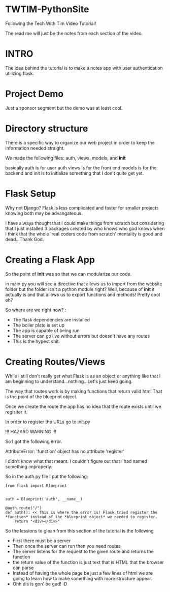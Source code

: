# TWTIM-PythonSite

Following the Tech With Tim Video Tutorial!

The read me will just be the notes from each section of the video.

# INTRO

The idea behind the tutorial is to make a notes app with user authentication utilizing flask.

# Project Demo

Just a sponsor segment but the demo was at least cool.

# Directory structure

There is a specific way to organize our web project in order to keep the information needed straight.

We made the following files: 
auth, views, models, and __init__ 

basically auth is for user auth
views is for the front end
models is for the backend
and init is to initialize something that I don't quite get yet.

# Flask Setup

Why not Django? Flask is less complicated and faster for smaller projects knowing both may be advangateous. 

I have always thought that I could make things from scratch but considering that I just installed 3 packages created by who knows who god knows when I think that the whole 'real coders code from scratch' mentality is good and dead...Thank God.

# Creating a Flask App

So the point of __init__ was so that we can modularize our code. 

in main.py you will see a directive that allows us to import from the website folder but the folder isn't a python module right? Well, because of __init__ it actually is and that allows us to export functions and methods! Pretty cool eh?

So where are we right now? :

- The flask dependencies are installed
- The boiler plate is set up
- The app is capable of being run
- The server can go live without errors but doesn't have any routes
- This is the hypest shit.

# Creating Routes/Views

While I still don't really *get* what Flask is 
as an object or anything like that I am beginning to understand...nothing...Let's just keep going.

The way that routes work is by making functions that return valid html 
That is the point of the blueprint object.

Once we create the route the app has no idea that the route exists until we regisiter it. 

In order to register the URLs go to init.py

!!! HAZARD WARNING !!!

So I got the following error.

AttributeError: 'function' object has no attribute 'register'

I didn't know what that meant. I couldn't figure out that I had named something improperly.

So in the auth.py file i put the following:

    from flask import Blueprint


    auth = Blueprint('auth', __name__)

    @auth.route("/")
    def auth(): << This is where the error is! Flask tried register the *function* instead of the *blueprint object* we needed to register.
        return "<div></div>"

So the lessions to glean from this section of the tutorial is the following

- First there must be a server
- Then once the server can run then you need routes
- The server listens for the request to the given route and returns the function
- the return value of the function is just text that is HTML that the browser can parse
- Instead of having the whole page be just a few lines of html we are going to learn how to
make something with more structure appear. 
- Ohh dis is gon' be gud! :D